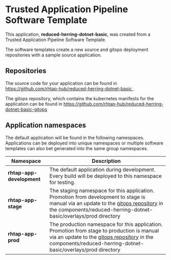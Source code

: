 # Trusted Application Pipeline Software Template

This application, **reduced-herring-dotnet-basic**, was created from a Trusted Application Pipeline Software Template.

The software templates create a new source and gitops deployment repositories with a sample source application. 

## Repositories

The source code for your application can be found in [https://github.com/rhtap-hub/reduced-herring-dotnet-basic ](https://github.com/rhtap-hub/reduced-herring-dotnet-basic ).
 
The gitops repository, which contains the kubernetes manifests for the application can be found in 
[https://github.com/rhtap-hub/reduced-herring-dotnet-basic-gitops ](https://github.com/rhtap-hub/reduced-herring-dotnet-basic-gitops ) 

## Application namespaces 

The default application will be found in the following namespaces. Applications can be deployed into unique namespaces or multiple software templates can also bet generated into the same group namespaces.  

|  Namespace   |  Description   |  
| -------- | -------- |   
| **rhtap-app-development** | The default application during development. Every build will be deployed to this namespace for testing. | 
| **rhtap-app-stage** | The staging namespace for this application. Promotion from development to stage is manual via an update to the [gitops repository](https://github.com/rhtap-hub/reduced-herring-dotnet-basic-gitops ) in the components/reduced-herring-dotnet-basic/overlays/prod directory |  
| **rhtap-app-prod** | The production namespace for this application. Promotion from stage to production is manual via an update to the [gitops repository](https://github.com/rhtap-hub/reduced-herring-dotnet-basic-gitops ) in the components/reduced-herring-dotnet-basic/overlays/prod directory | 